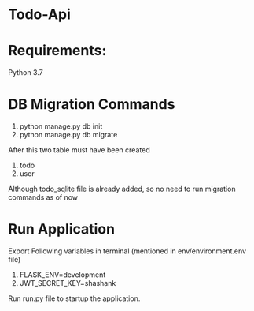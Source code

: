 # Todo-Api
# Requirements:
  Python 3.7
# DB Migration Commands
1) python manage.py db init
2) python manage.py db migrate

After this two table must have been created
1) todo
2) user

Although todo_sqlite file is already added, so no need to run migration commands as of now

# Run Application
Export Following variables in terminal (mentioned in env/environment.env file)
1) FLASK_ENV=development
2) JWT_SECRET_KEY=shashank

Run run.py file to startup the application.
